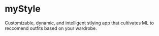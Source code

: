 # myStyle
 Customizable, dynamic, and intelligent stlying app that cultivates ML to reccomend outfits based on your wardrobe.

